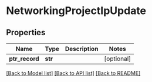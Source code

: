 # NetworkingProjectIpUpdate


## Properties
Name | Type | Description | Notes
------------ | ------------- | ------------- | -------------
**ptr_record** | **str** |  | [optional] 

[[Back to Model list]](../README.md#documentation-for-models) [[Back to API list]](../README.md#documentation-for-api-endpoints) [[Back to README]](../README.md)


